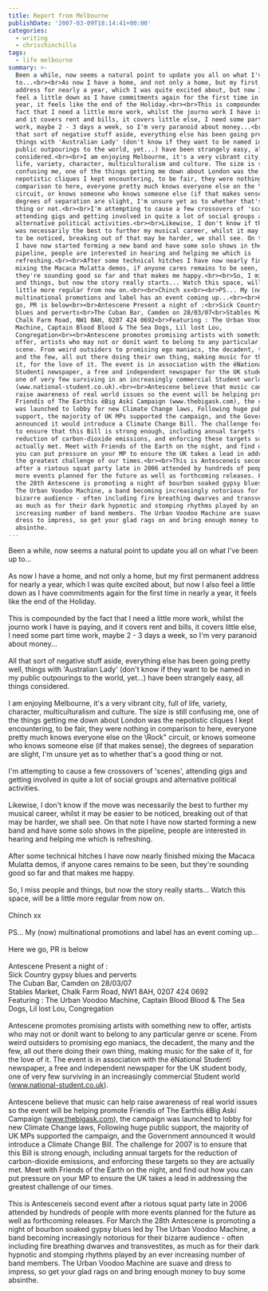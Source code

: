 ```yaml
---
title: Report from Melbourne
publishDate: '2007-03-09T18:14:41+00:00'
categories:
  - writing
  - chrischinchilla
tags:
  - life melbourne
summary: >-
  Been a while, now seems a natural point to update you all on what I've been up
  to...<br><br>As now I have a home, and not only a home, but my first permanent
  address for nearly a year, which I was quite excited about, but now I also
  feel a little down as I have commitments again for the first time in nearly a
  year, it feels like the end of the Holiday.<br><br>This is compounded by the
  fact that I need a little more work, whilst the journo work I have is paying,
  and it covers rent and bills, it covers little else, I need some part time
  work, maybe 2 - 3 days a week, so I'm very paranoid about money...<br><br>All
  that sort of negative stuff aside, everything else has been going pretty well,
  things with 'Australian Lady' (don't know if they want to be named in my
  public outpourings to the world, yet...) have been strangely easy, all things
  considered.<br><br>I am enjoying Melbourne, it's a very vibrant city, full of
  life, variety, character, multiculturalism and culture. The size is still
  confusing me, one of the things getting me down about London was the
  nepotistic cliques I kept encountering, to be fair, they were nothing in
  comparison to here, everyone pretty much knows everyone else on the \Rock\"
  circuit, or knows someone who knows someone else (if that makes sense), the
  degrees of separation are slight, I'm unsure yet as to whether that's a good
  thing or not.<br><br>I'm attempting to cause a few crossovers of 'scenes',
  attending gigs and getting involved in quite a lot of social groups and
  alternative political activities.<br><br>Likewise, I don't know if the move
  was necessarily the best to further my musical career, whilst it may be easier
  to be noticed, breaking out of that may be harder, we shall see. On that note
  I have now started forming a new band and have some solo shows in the
  pipeline, people are interested in hearing and helping me which is
  refreshing.<br><br>After some technical hitches I have now nearly finished
  mixing the Macaca Mulatta demos, if anyone cares remains to be seen, but
  they're sounding good so far and that makes me happy.<br><br>So, I miss people
  and things, but now the story really starts... Watch this space, will be a
  little more regular from now on.<br><br>Chinch xx<br><br>PS... My (now)
  multinational promotions and label has an event coming up...<br><br>Here we
  go, PR is below<br><br>Antescene Present a night of :<br>Sick Country gypsy
  blues and perverts<br>The Cuban Bar, Camden on 28/03/07<br>Stables Market,
  Chalk Farm Road, NW1 8AH, 0207 424 0692<br>Featuring : The Urban Voodoo
  Machine, Captain Blood Blood & The Sea Dogs, Lil lost Lou,
  Congregation<br><br>Antescene promotes promising artists with something new to
  offer, artists who may not or donít want to belong to any particular genre or
  scene. From weird outsiders to promising ego maniacs, the decadent, the many
  and the few, all out there doing their own thing, making music for the sake of
  it, for the love of it. The event is in association with the ëNational
  Studentí newspaper, a free and independent newspaper for the UK student body,
  one of very few surviving in an increasingly commercial Student world
  (www.national-student.co.uk).<br><br>Antescene believe that music can help
  raise awareness of real world issues so the event will be helping promote
  Friendís of The Earthís ëBig Askí Campaign (www.thebigask.com), the campaign
  was launched to lobby for new Climate Change laws, Following huge public
  support, the majority of UK MPs supported the campaign, and the Government
  announced it would introduce a Climate Change Bill. The challenge for 2007 is
  to ensure that this Bill is strong enough, including annual targets for the
  reduction of carbon-dioxide emissions, and enforcing these targets so they are
  actually met. Meet with Friends of the Earth on the night, and find out how
  you can put pressure on your MP to ensure the UK takes a lead in addressing
  the greatest challenge of our times.<br><br>This is Antesceneís second event
  after a riotous squat party late in 2006 attended by hundreds of people with
  more events planned for the future as well as forthcoming releases. For March
  the 28th Antescene is promoting a night of bourbon soaked gypsy blues led by
  The Urban Voodoo Machine, a band becoming increasingly notorious for their
  bizarre audience - often including fire breathing dwarves and transvestites,
  as much as for their dark hypnotic and stomping rhythms played by an ever
  increasing number of band members. The Urban Voodoo Machine are suave and
  dress to impress, so get your glad rags on and bring enough money to buy some
  absinthe.
---
```


Been a while, now seems a natural point to update you all on what I've been up to...<br><br>As now I have a home, and not only a home, but my first permanent address for nearly a year, which I was quite excited about, but now I also feel a little down as I have commitments again for the first time in nearly a year, it feels like the end of the Holiday.<br><br>This is compounded by the fact that I need a little more work, whilst the journo work I have is paying, and it covers rent and bills, it covers little else, I need some part time work, maybe 2 - 3 days a week, so I'm very paranoid about money...<br><br>All that sort of negative stuff aside, everything else has been going pretty well, things with 'Australian Lady' (don't know if they want to be named in my public outpourings to the world, yet...) have been strangely easy, all things considered.<br><br>I am enjoying Melbourne, it's a very vibrant city, full of life, variety, character, multiculturalism and culture. The size is still confusing me, one of the things getting me down about London was the nepotistic cliques I kept encountering, to be fair, they were nothing in comparison to here, everyone pretty much knows everyone else on the \Rock\" circuit, or knows someone who knows someone else (if that makes sense), the degrees of separation are slight, I'm unsure yet as to whether that's a good thing or not.<br><br>I'm attempting to cause a few crossovers of 'scenes', attending gigs and getting involved in quite a lot of social groups and alternative political activities.<br><br>Likewise, I don't know if the move was necessarily the best to further my musical career, whilst it may be easier to be noticed, breaking out of that may be harder, we shall see. On that note I have now started forming a new band and have some solo shows in the pipeline, people are interested in hearing and helping me which is refreshing.<br><br>After some technical hitches I have now nearly finished mixing the Macaca Mulatta demos, if anyone cares remains to be seen, but they're sounding good so far and that makes me happy.<br><br>So, I miss people and things, but now the story really starts... Watch this space, will be a little more regular from now on.<br><br>Chinch xx<br><br>PS... My (now) multinational promotions and label has an event coming up...<br><br>Here we go, PR is below<br><br>Antescene Present a night of :<br>Sick Country gypsy blues and perverts<br>The Cuban Bar, Camden on 28/03/07<br>Stables Market, Chalk Farm Road, NW1 8AH, 0207 424 0692<br>Featuring : The Urban Voodoo Machine, Captain Blood Blood & The Sea Dogs, Lil lost Lou, Congregation<br><br>Antescene promotes promising artists with something new to offer, artists who may not or donít want to belong to any particular genre or scene. From weird outsiders to promising ego maniacs, the decadent, the many and the few, all out there doing their own thing, making music for the sake of it, for the love of it. The event is in association with the ëNational Studentí newspaper, a free and independent newspaper for the UK student body, one of very few surviving in an increasingly commercial Student world (www.national-student.co.uk).<br><br>Antescene believe that music can help raise awareness of real world issues so the event will be helping promote Friendís of The Earthís ëBig Askí Campaign (www.thebigask.com), the campaign was launched to lobby for new Climate Change laws, Following huge public support, the majority of UK MPs supported the campaign, and the Government announced it would introduce a Climate Change Bill. The challenge for 2007 is to ensure that this Bill is strong enough, including annual targets for the reduction of carbon-dioxide emissions, and enforcing these targets so they are actually met. Meet with Friends of the Earth on the night, and find out how you can put pressure on your MP to ensure the UK takes a lead in addressing the greatest challenge of our times.<br><br>This is Antesceneís second event after a riotous squat party late in 2006 attended by hundreds of people with more events planned for the future as well as forthcoming releases. For March the 28th Antescene is promoting a night of bourbon soaked gypsy blues led by The Urban Voodoo Machine, a band becoming increasingly notorious for their bizarre audience - often including fire breathing dwarves and transvestites, as much as for their dark hypnotic and stomping rhythms played by an ever increasing number of band members. The Urban Voodoo Machine are suave and dress to impress, so get your glad rags on and bring enough money to buy some absinthe.
